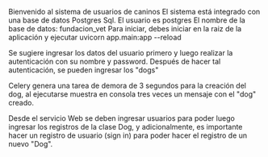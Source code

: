 Bienvenido al sistema de usuarios de caninos
El sistema está integrado con una base de datos Postgres Sql.
El usuario es postgres
El nombre de la base de datos: fundacion_vet
Para iniciar, debes iniciar en la raiz de la aplicación y ejecutar
uvicorn app.main:app --reload

Se sugiere ingresar los datos del usuario primero y luego realizar la autenticación con su nombre y password.
Después de hacer tal autenticación, se pueden ingresar los "dogs"

Celery genera una tarea de demora de 3 segundos para la creación del dog, al ejecutarse muestra en consola tres veces un mensaje con el "dog" creado. 

Desde el servicio Web se deben ingresar usuarios para poder luego ingresar los registros de la clase Dog, y adicionalmente, es importante hacer un registro de usuario (sign in) para poder hacer el registro de un nuevo "Dog".